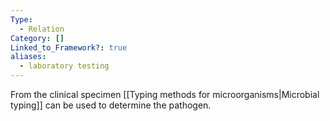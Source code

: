 ```yaml
---
Type:
  - Relation
Category: []
Linked_to_Framework?: true
aliases:
  - laboratory testing
---
```

From the clinical specimen [[Typing methods for microorganisms|Microbial typing]] can be used to determine the pathogen. 
